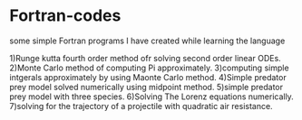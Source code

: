 # Fortran-codes
some simple Fortran programs I have created while learning the language

1)Runge kutta fourth order method ofr solving second order linear ODEs.
2)Monte Carlo method of computing Pi approximately.
3)computing simple intgerals approximately by using Maonte Carlo method.
4)Simple predator prey model solved numerically using midpoint method.
5)simple predator prey model with three species.
6)Solving The Lorenz equations numerically.
7)solving for the trajectory of a projectile with quadratic air resistance.
